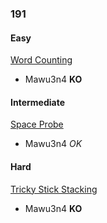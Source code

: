 ### 191

#### Easy

[Word Counting](http://www.reddit.com/r/dailyprogrammer/comments/2nynip/2014121_challenge_191_easy_word_counting/)

* Mawu3n4 **KO**


#### Intermediate

[Space Probe](http://www.reddit.com/r/dailyprogrammer/comments/2o5tb7/2014123_challenge_191_intermediate_space_probe/)

* Mawu3n4 _OK_


#### Hard

[Tricky Stick Stacking](http://www.reddit.com/r/dailyprogrammer/comments/2oe0px/2014125_challenge_191_hard_tricky_stick_stacking/)

* Mawu3n4 **KO**
